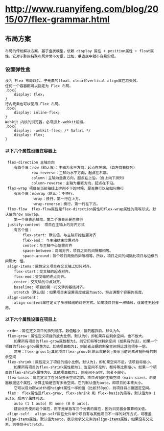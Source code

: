 # http://www.ruanyifeng.com/blog/2015/07/flex-grammar.html
## 布局方案
    布局的传统解决方案，基于盒状模型，依赖 display 属性 + position属性 + float属性。它对于那些特殊布局非常不方便，比如，垂直居中就不容易实现。
### 设置弹性盒
    设为 Flex 布局以后，子元素的float、clear和vertical-align属性将失效。
    任何一个容器都可以指定为 Flex 布局。
    .box{
        display: flex;
    }
    行内元素也可以使用 Flex 布局。
    .box{
        display: inline-flex;
    }
    Webkit 内核的浏览器，必须加上-webkit前缀。
    .box{
        display: -webkit-flex; /* Safari */
        display: flex;
    }
   #### 以下六个属性设置在容器上
     flex-direction 主轴方向
        有四个值：row（默认值）：主轴为水平方向，起点在左端。（自左向右排列）
                row-reverse：主轴为水平方向，起点在右端。
                column：主轴为垂直方向，起点在上沿。（自上向下排列）
                column-reverse：主轴为垂直方向，起点在下沿。
     flex-wrap 项目在当前轴线上排列不下的时候，是否换行以及如何换行
        有三个值：nowrap（默认）：不换行。
                 wrap：换行，第一行在上方。
                 wrap-reverse：换行，第一行在下方。
     flex-flow  flex-flow属性是flex-direction属性和flex-wrap属性的简写形式，默认值为row nowrap。
        第一个值表示轴向，第二个值表示是否换行
     justify-content  项目在主轴上的对齐方式
        有五个值：
            flex-start: 默认值，与主轴开始位置对齐
            flex-end： 与主轴结束位置对齐
            center：与主轴中心位置对齐
            space-between：两端对齐，项目之间的间隔都相等。
            space-around：每个项目两侧的间隔相等。所以，项目之间的间隔比项目与边框的间隔大一倍。
     align-items：属性定义项目在交叉轴上如何对齐。
        flex-start：交叉轴的起点对齐。
        flex-end：交叉轴的终点对齐。
        center：交叉轴的中点对齐。
        baseline: 项目的第一行文字的基线对齐。
        stretch（默认值）：如果项目未设置高度或设为auto，将占满整个容器的高度。
     align-content：
        align-content属性定义了多根轴线的对齐方式。如果项目只有一根轴线，该属性不起作用。
   #### 以下六个属性设置在项目上
     order：属性定义项目的排列顺序。数值越小，排列越靠前，默认为0。
     flex-grow：属性定义项目的放大比例，默认为0，即如果存在剩余空间，也不放大。
        如果所有项目的flex-grow属性都为1，则它们将等分剩余空间（如果有的话）。如果一个项目的flex-grow属性为2，其他项目都为1，则前者占据的剩余空间将比其他项多一倍。
        常用：flex-grow:1;其他项目flex-grow:0(默认就是0);表示当前元素占据所有的剩余空间
     flex-shrink：属性定义了项目的缩小比例，默认为1，即如果空间不足，该项目将缩小。
        如果所有项目的flex-shrink属性都为1，当空间不足时，都将等比例缩小。如果一个项目的flex-shrink属性为0，其他项目都为1，则空间不足时，前者不缩小。
     flex-basis：属性定义了在分配多余空间之前，项目占据的主轴空间（main size）。浏览器根据这个属性，计算主轴是否有多余空间。它的默认值为auto，即项目的本来大小。
        它可以设为跟width或height属性一样的值（比如350px），则项目将占据固定空间。
     flex： flex属性是flex-grow, flex-shrink 和 flex-basis的简写，默认值为0 1 auto。后两个属性可选。
        auto (1 1 auto) 和 none (0 0 auto)。
        建议优先使用这个属性，而不是单独写三个分离的属性，因为浏览器会推算相关值。
     align-self： align-self属性允许单个项目有与其他项目不一样的对齐方式，可覆盖align-items属性。默认值为auto，表示继承父元素的align-items属性，如果没有父元素，则等同于stretch。 